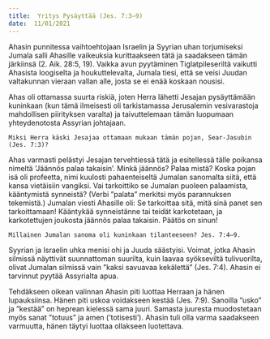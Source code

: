 ```yaml
---
title:  Yritys Pysäyttää (Jes. 7:3–9)
date:  11/01/2021
---
```


Ahasin punnitessa vaihtoehtojaan Israelin ja Syyrian uhan torjumiseksi Jumala salli Ahasille vaikeuksia kurittaakseen tätä ja saadakseen tämän järkiinsä (2. Aik. 28:5, 19). Vaikka avun pyytäminen Tiglatpileseriltä vaikutti Ahasista loogiselta ja houkuttelevalta, Jumala tiesi, että se veisi Juudan valtakunnan vieraan vallan alle, josta se ei enää koskaan nousisi.

Ahas oli ottamassa suurta riskiä, joten Herra lähetti Jesajan pysäyttämään kuninkaan (kun tämä ilmeisesti oli tarkistamassa Jerusalemin vesivarastoja mahdollisen piirityksen varalta) ja taivuttelemaan tämän luopumaan yhteydenotosta Assyrian johtajaan.

`Miksi Herra käski Jesajaa ottamaan mukaan tämän pojan, Sear-Jasubin (Jes. 7:3)?`

Ahas varmasti pelästyi Jesajan tervehtiessä tätä ja esitellessä tälle poikansa nimeltä ’Jäännös palaa takaisin’. Minkä jäännös? Palaa mistä? Koska pojan isä oli profeetta, nimi kuulosti pahaenteiseltä Jumalan sanomalta siitä, että kansa vietäisiin vangiksi. Vai tarkoittiko se Jumalan puoleen palaamista, kääntymistä synneistä? (Verbi ”palata” merkitsi myös parannuksen tekemistä.) Jumalan viesti Ahasille oli: Se tarkoittaa sitä, mitä sinä panet sen tarkoittamaan! Kääntykää synneistänne tai teidät karkotetaan, ja karkotettujen joukosta jäännös palaa takaisin. Päätös on sinun!

`Millainen Jumalan sanoma oli kuninkaan tilanteeseen? Jes. 7:4–9.`

Syyrian ja Israelin uhka menisi ohi ja Juuda säästyisi. Voimat, jotka Ahasin silmissä näyttivät suunnattoman suurilta, kuin laavaa syökseviltä tulivuorilta, olivat Jumalan silmissä vain ”kaksi savuavaa kekälettä” (Jes. 7:4). Ahasin ei tarvinnut pyytää Assyrialta apua.

Tehdäkseen oikean valinnan Ahasin piti luottaa Herraan ja hänen lupauksiinsa. Hänen piti uskoa voidakseen kestää (Jes. 7:9). Sanoilla ”usko” ja ”kestää” on heprean kielessä sama juuri. Samasta juuresta muodostetaan myös sanat ”totuus” ja amen (’totisesti’). Ahasin tuli olla varma saadakseen varmuutta, hänen täytyi luottaa ollakseen luotettava.